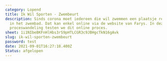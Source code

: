 ```yaml
---
category: Lopend
title: Ik Wil Sporten - Zwembeurt
description: Sinds corona moet iedereen die wil zwemmen een plaatsje reserveren
  in het zwembad. Dat kan enkel online via de website van Farys. In deze
  proceswandeling testen we dit online proces.
sheet: 1i1NIbeBKFnHlHbs3rS9pHTLCGR3c9JBHgcTkN16gAvk
slug: ik-wil-sporten-zwembeurt
password: test
date: 2021-09-01T16:27:18.400Z
Status: afgelopen
---
```

